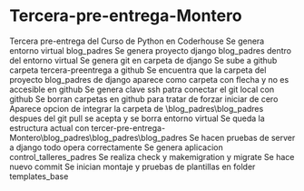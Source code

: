 # Tercera-pre-entrega-Montero
Tercera pre-entrega del Curso de Python en Coderhouse
Se genera entorno virtual blog_padres
Se genera proyecto django blog_padres dentro del entorno virtual
Se genera git en carpeta de django
Se sube a github carpeta tercera-preentrega a github
Se encuentra que la carpeta del proyecto blog_padres de django aparece como carpeta con flecha y no es accesible en github
Se genera clave ssh patra conectar el git local con github
Se borran carpetas en github para tratar de forzar iniciar de cero
Aparece opcion de integrar la carpeta de \blog_padres\blog_padres despues del git pull se acepta y se borra entorno virtual
Se queda la estructura actual con tercer-pre-entrega-Montero\blog_padres\blog_padres\blog_padres
Se hacen pruebas de server a django todo opera correctamente
Se genera aplicacion control_talleres_padres
Se realiza check y makemigration y migrate
Se hace nuevo commit
Se inician montaje y pruebas de plantillas en folder templates_base
